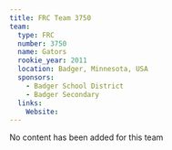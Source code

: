 ```yaml
---
title: FRC Team 3750
team:
  type: FRC
  number: 3750
  name: Gators
  rookie_year: 2011
  location: Badger, Minnesota, USA
  sponsors:
    - Badger School District
    - Badger Secondary
  links:
    Website: 
---
```

No content has been added for this team